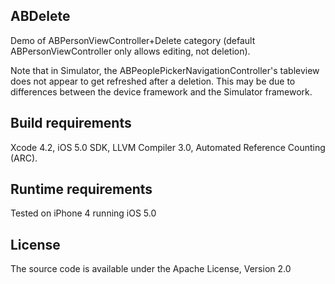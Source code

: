 ## ABDelete
Demo of ABPersonViewController+Delete category (default ABPersonViewController only allows editing, not deletion).

Note that in Simulator, the ABPeoplePickerNavigationController's tableview does not appear to get refreshed after a deletion. This may be due to differences between the device framework and the Simulator framework.

## Build requirements
Xcode 4.2, iOS 5.0 SDK, LLVM Compiler 3.0, Automated Reference Counting (ARC).

## Runtime requirements
Tested on iPhone 4 running iOS 5.0

## License
The source code is available under the Apache License, Version 2.0
